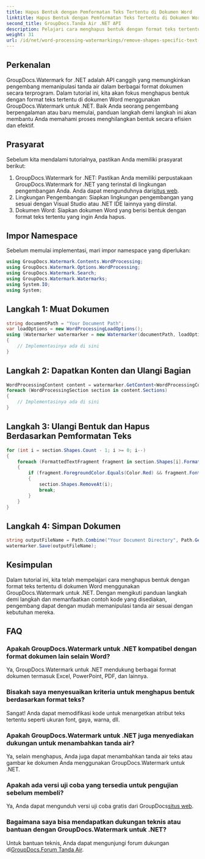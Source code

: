 ```yaml
---
title: Hapus Bentuk dengan Pemformatan Teks Tertentu di Dokumen Word
linktitle: Hapus Bentuk dengan Pemformatan Teks Tertentu di Dokumen Word
second_title: GroupDocs.Tanda Air .NET API
description: Pelajari cara menghapus bentuk dengan format teks tertentu di dokumen Word menggunakan GroupDocs.Watermark untuk .NET. Ikuti panduan kami untuk manipulasi tanda air yang efisien.
weight: 31
url: /id/net/word-processing-watermarkings/remove-shapes-specific-text-formatting-word-docs/
---
```

## Perkenalan
GroupDocs.Watermark for .NET adalah API canggih yang memungkinkan pengembang memanipulasi tanda air dalam berbagai format dokumen secara terprogram. Dalam tutorial ini, kita akan fokus menghapus bentuk dengan format teks tertentu di dokumen Word menggunakan GroupDocs.Watermark untuk .NET. Baik Anda seorang pengembang berpengalaman atau baru memulai, panduan langkah demi langkah ini akan membantu Anda memahami proses menghilangkan bentuk secara efisien dan efektif.
## Prasyarat
Sebelum kita mendalami tutorialnya, pastikan Anda memiliki prasyarat berikut:
1.  GroupDocs.Watermark for .NET: Pastikan Anda memiliki perpustakaan GroupDocs.Watermark for .NET yang terinstal di lingkungan pengembangan Anda. Anda dapat mengunduhnya dari[situs web](https://releases.groupdocs.com/Watermark/net/).
2. Lingkungan Pengembangan: Siapkan lingkungan pengembangan yang sesuai dengan Visual Studio atau .NET IDE lainnya yang diinstal.
3. Dokumen Word: Siapkan dokumen Word yang berisi bentuk dengan format teks tertentu yang ingin Anda hapus.

## Impor Namespace
Sebelum memulai implementasi, mari impor namespace yang diperlukan:
```csharp
using GroupDocs.Watermark.Contents.WordProcessing;
using GroupDocs.Watermark.Options.WordProcessing;
using GroupDocs.Watermark.Search;
using GroupDocs.Watermark.Watermarks;
using System.IO;
using System;
```
## Langkah 1: Muat Dokumen
```csharp
string documentPath = "Your Document Path";
var loadOptions = new WordProcessingLoadOptions();
using (Watermarker watermarker = new Watermarker(documentPath, loadOptions))
{
    // Implementasinya ada di sini
}
```
## Langkah 2: Dapatkan Konten dan Ulangi Bagian
```csharp
WordProcessingContent content = watermarker.GetContent<WordProcessingContent>();
foreach (WordProcessingSection section in content.Sections)
{
    // Implementasinya ada di sini
}
```
## Langkah 3: Ulangi Bentuk dan Hapus Berdasarkan Pemformatan Teks
```csharp
for (int i = section.Shapes.Count - 1; i >= 0; i--)
{
    foreach (FormattedTextFragment fragment in section.Shapes[i].FormattedTextFragments)
    {
        if (fragment.ForegroundColor.Equals(Color.Red) && fragment.Font.FamilyName == "Arial")
        {
            section.Shapes.RemoveAt(i);
            break;
        }
    }
}
```
## Langkah 4: Simpan Dokumen
```csharp
string outputFileName = Path.Combine("Your Document Directory", Path.GetFileName(documentPath));
watermarker.Save(outputFileName);
```

## Kesimpulan
Dalam tutorial ini, kita telah mempelajari cara menghapus bentuk dengan format teks tertentu di dokumen Word menggunakan GroupDocs.Watermark untuk .NET. Dengan mengikuti panduan langkah demi langkah dan memanfaatkan contoh kode yang disediakan, pengembang dapat dengan mudah memanipulasi tanda air sesuai dengan kebutuhan mereka.
## FAQ
### Apakah GroupDocs.Watermark untuk .NET kompatibel dengan format dokumen lain selain Word?
Ya, GroupDocs.Watermark untuk .NET mendukung berbagai format dokumen termasuk Excel, PowerPoint, PDF, dan lainnya.
### Bisakah saya menyesuaikan kriteria untuk menghapus bentuk berdasarkan format teks?
Sangat! Anda dapat memodifikasi kode untuk menargetkan atribut teks tertentu seperti ukuran font, gaya, warna, dll.
### Apakah GroupDocs.Watermark untuk .NET juga menyediakan dukungan untuk menambahkan tanda air?
Ya, selain menghapus, Anda juga dapat menambahkan tanda air teks atau gambar ke dokumen Anda menggunakan GroupDocs.Watermark untuk .NET.
### Apakah ada versi uji coba yang tersedia untuk pengujian sebelum membeli?
 Ya, Anda dapat mengunduh versi uji coba gratis dari GroupDocs[situs web](https://releases.groupdocs.com/).
### Bagaimana saya bisa mendapatkan dukungan teknis atau bantuan dengan GroupDocs.Watermark untuk .NET?
 Untuk bantuan teknis, Anda dapat mengunjungi forum dukungan di[GroupDocs.Forum Tanda Air](https://forum.groupdocs.com/c/watermark/19).